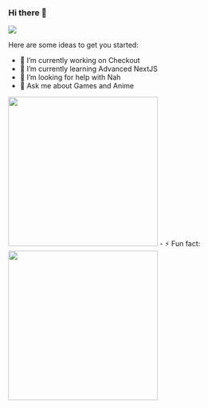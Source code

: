 ### Hi there 👋


![](https://komarev.com/ghpvc/?username=bahag-aldimashkiL&style=flat-square&color=blueviolet)

Here are some ideas to get you started:

- 🔭 I’m currently working on Checkout
- 🌱 I’m currently learning Advanced NextJS
- 🤔 I’m looking for help with Nah
- 💬 Ask me about Games and Anime 
<img src="https://media.giphy.com/media/MMnDgPw0yB6ms/giphy.gif" width="300" height="300" />
- ⚡ Fun fact:
<img src="[https://media.giphy.com/media/MMnDgPw0yB6ms/giphy.gif" width="300" height="300](https://tenor.com/view/coding-humor-programmer-documentation-gif-18858223)" />

